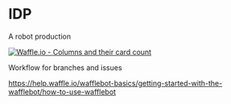 # IDP
A robot production

[![Waffle.io - Columns and their card count](https://badge.waffle.io/4eebb41ed2438956a3901bbab4a06032.svg?columns=all)](https://waffle.io/SvenMark/IDP)

Workflow for branches and issues

https://help.waffle.io/wafflebot-basics/getting-started-with-the-wafflebot/how-to-use-wafflebot
